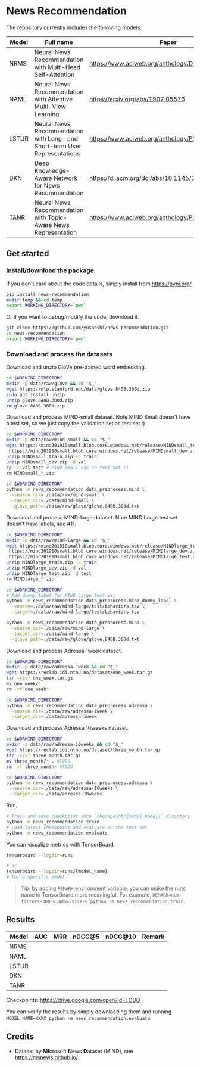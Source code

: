 # News Recommendation

The repository currently includes the following models.

| Model     | Full name                                                                 | Paper                                              |
| --------- | ------------------------------------------------------------------------- | -------------------------------------------------- |
| NRMS      | Neural News Recommendation with Multi-Head Self-Attention                 | https://www.aclweb.org/anthology/D19-1671/         |
| NAML      | Neural News Recommendation with Attentive Multi-View Learning             | https://arxiv.org/abs/1907.05576                   |
| LSTUR     | Neural News Recommendation with Long- and Short-term User Representations | https://www.aclweb.org/anthology/P19-1033.pdf      |
| DKN       | Deep Knowledge-Aware Network for News Recommendation                      | https://dl.acm.org/doi/abs/10.1145/3178876.3186175 |
| TANR      | Neural News Recommendation with Topic-Aware News Representation           | https://www.aclweb.org/anthology/P19-1110.pdf      |

## Get started

### Install/download the package

If you don't care about the code details, simply install from <https://pypi.org/>.

```bash
pip install news-recommendation
mkdir temp && cd temp
export WORKING_DIRECTORY=`pwd`
```

Or if you want to debug/modify the code, download it.

```bash
git clone https://github.com/yusanshi/news-recommendation.git
cd news-recommendation
export WORKING_DIRECTORY=`pwd`
```

### Download and process the datasets

Download and unzip GloVe pre-trained word embedding.

```bash
cd $WORKING_DIRECTORY
mkdir -p data/raw/glove && cd "$_"
wget https://nlp.stanford.edu/data/glove.840B.300d.zip
sudo apt install unzip
unzip glove.840B.300d.zip
rm glove.840B.300d.zip
```

Download and process MIND-small dataset. Note MIND Small doesn't have a test set, so we just copy the validation set as test set :)

```bash
cd $WORKING_DIRECTORY
mkdir -p data/raw/mind-small && cd "$_"
wget https://mind201910small.blob.core.windows.net/release/MINDsmall_train.zip \
 https://mind201910small.blob.core.windows.net/release/MINDsmall_dev.zip
unzip MINDsmall_train.zip -d train
unzip MINDsmall_dev.zip -d val
cp -r val test # MIND Small has no test set :)
rm MINDsmall_*.zip

cd $WORKING_DIRECTORY
python -m news_recommendation.data_preprocess.mind \
 --source_dir=./data/raw/mind-small \
 --target_dir=./data/mind-small \
 --glove_path=./data/raw/glove/glove.840B.300d.txt
```

Download and process MIND-large dataset. Note MIND Large test set doesn't have labels, see #11.
```bash
cd $WORKING_DIRECTORY
mkdir -p data/raw/mind-large && cd "$_"
wget https://mind201910small.blob.core.windows.net/release/MINDlarge_train.zip \
 https://mind201910small.blob.core.windows.net/release/MINDlarge_dev.zip \
 https://mind201910small.blob.core.windows.net/release/MINDlarge_test.zip
unzip MINDlarge_train.zip -d train
unzip MINDlarge_dev.zip -d val
unzip MINDlarge_test.zip -d test
rm MINDlarge_*.zip

cd $WORKING_DIRECTORY
# Add dummy label for MIND Large test set
python -m news_recommendation.data_preprocess.mind_dummy_label \
 --source=./data/raw/mind-large/test/behaviors.tsv \
 --target=./data/raw/mind-large/test/behaviors.tsv

python -m news_recommendation.data_preprocess.mind \
 --source_dir=./data/raw/mind-large \
 --target_dir=./data/mind-large \
 --glove_path=./data/raw/glove/glove.840B.300d.txt
```

Download and process Adressa 1week dataset.
```bash
cd $WORKING_DIRECTORY
mkdir -p data/raw/adressa-1week && cd "$_"
wget https://reclab.idi.ntnu.no/dataset/one_week.tar.gz
tar -xzvf one_week.tar.gz
mv one_week/* .
rm -rf one_week*

cd $WORKING_DIRECTORY
python -m news_recommendation.data_preprocess.adressa \
 --source_dir=./data/raw/adressa-1week \
 --target_dir=./data/adressa-1week
```

Download and process Adressa 10weeks dataset.
```bash
cd $WORKING_DIRECTORY
mkdir -p data/raw/adressa-10weeks && cd "$_"
wget https://reclab.idi.ntnu.no/dataset/three_month.tar.gz
tar -xzvf three_month.tar.gz
mv three_month/* . #TODO
rm -rf three_month* #TODO

cd $WORKING_DIRECTORY
python -m news_recommendation.data_preprocess.adressa \
 --source_dir=./data/raw/adressa-10weeks \
 --target_dir=./data/adressa-10weeks
```

Run.

```bash
# Train and save checkpoint into `checkpoint/{model_name}/` directory
python -m news_recommendation.train
# Load latest checkpoint and evaluate on the test set
python -m news_recommendation.evaluate
```

You can visualize metrics with TensorBoard.

```bash
tensorboard --logdir=runs

# or
tensorboard --logdir=runs/{model_name}
# for a specific model
```

> Tip: by adding `REMARK` environment variable, you can make the runs name in TensorBoard more meaningful. For example, `REMARK=num-filters-300-window-size-5 python -m news_recommendation.train`.

## Results

| Model     | AUC | MRR | nDCG@5 | nDCG@10 | Remark |
| --------- | --- | --- | ------ | ------- | ------ |
| NRMS      |     |     |        |         |        |
| NAML      |     |     |        |         |        |
| LSTUR     |     |     |        |         |        |
| DKN       |     |     |        |         |        |
| TANR      |     |     |        |         |        |

Checkpoints: <https://drive.google.com/open?id=TODO>

You can verify the results by simply downloading them and running `MODEL_NAME=XXXX python -m news_recommendation.evaluate`.

## Credits

- Dataset by **MI**crosoft **N**ews **D**ataset (MIND), see <https://msnews.github.io/>.
